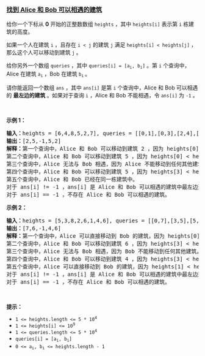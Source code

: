 ### [找到 Alice 和 Bob 可以相遇的建筑](https://leetcode-cn.com/problems/find-building-where-alice-and-bob-can-meet)

<p>给你一个下标从 <strong>0</strong>&nbsp;开始的正整数数组&nbsp;<code>heights</code>&nbsp;，其中&nbsp;<code>heights[i]</code>&nbsp;表示第 <code>i</code>&nbsp;栋建筑的高度。</p>

<p>如果一个人在建筑&nbsp;<code>i</code>&nbsp;，且存在&nbsp;<code>i &lt; j</code>&nbsp;的建筑&nbsp;<code>j</code>&nbsp;满足&nbsp;<code>heights[i] &lt; heights[j]</code>&nbsp;，那么这个人可以移动到建筑&nbsp;<code>j</code>&nbsp;。</p>

<p>给你另外一个数组&nbsp;<code>queries</code>&nbsp;，其中&nbsp;<code>queries[i] = [a<sub>i</sub>, b<sub>i</sub>]</code>&nbsp;。第&nbsp;<code>i</code>&nbsp;个查询中，Alice 在建筑&nbsp;<code>a<sub>i</sub></code> ，Bob 在建筑&nbsp;<code>b<sub>i</sub></code><sub>&nbsp;</sub>。</p>

<p>请你能返回一个数组&nbsp;<code>ans</code>&nbsp;，其中&nbsp;<code>ans[i]</code>&nbsp;是第&nbsp;<code>i</code>&nbsp;个查询中，Alice 和 Bob 可以相遇的&nbsp;<strong>最左边的建筑</strong>&nbsp;。如果对于查询&nbsp;<code>i</code>&nbsp;，Alice<em> </em>和<em> </em>Bob 不能相遇，令&nbsp;<code>ans[i]</code> 为&nbsp;<code>-1</code>&nbsp;。</p>

<p>&nbsp;</p>

<p><strong class="example">示例 1：</strong></p>

<pre>
<b>输入：</b>heights = [6,4,8,5,2,7], queries = [[0,1],[0,3],[2,4],[3,4],[2,2]]
<b>输出：</b>[2,5,-1,5,2]
<b>解释：</b>第一个查询中，Alice 和 Bob 可以移动到建筑 2 ，因为 heights[0] &lt; heights[2] 且 heights[1] &lt; heights[2] 。
第二个查询中，Alice 和 Bob 可以移动到建筑 5 ，因为 heights[0] &lt; heights[5] 且 heights[3] &lt; heights[5] 。
第三个查询中，Alice 无法与 Bob 相遇，因为 Alice 不能移动到任何其他建筑。
第四个查询中，Alice 和 Bob 可以移动到建筑 5 ，因为 heights[3] &lt; heights[5] 且 heights[4] &lt; heights[5] 。
第五个查询中，Alice 和 Bob 已经在同一栋建筑中。
对于 ans[i] != -1 ，ans[i] 是 Alice 和 Bob 可以相遇的建筑中最左边建筑的下标。
对于 ans[i] == -1 ，不存在 Alice 和 Bob 可以相遇的建筑。
</pre>

<p><strong class="example">示例 2：</strong></p>

<pre>
<b>输入：</b>heights = [5,3,8,2,6,1,4,6], queries = [[0,7],[3,5],[5,2],[3,0],[1,6]]
<b>输出：</b>[7,6,-1,4,6]
<strong>解释：</strong>第一个查询中，Alice 可以直接移动到 Bob 的建筑，因为 heights[0] &lt; heights[7] 。
第二个查询中，Alice 和 Bob 可以移动到建筑 6 ，因为 heights[3] &lt; heights[6] 且 heights[5] &lt; heights[6] 。
第三个查询中，Alice 无法与 Bob 相遇，因为 Bob 不能移动到任何其他建筑。
第四个查询中，Alice 和 Bob 可以移动到建筑 4 ，因为 heights[3] &lt; heights[4] 且 heights[0] &lt; heights[4] 。
第五个查询中，Alice 可以直接移动到 Bob 的建筑，因为 heights[1] &lt; heights[6] 。
对于 ans[i] != -1 ，ans[i] 是 Alice 和 Bob 可以相遇的建筑中最左边建筑的下标。
对于 ans[i] == -1 ，不存在 Alice 和 Bob 可以相遇的建筑。
</pre>

<p>&nbsp;</p>

<p><strong>提示：</strong></p>

<ul>
	<li><code>1 &lt;= heights.length &lt;= 5 * 10<sup>4</sup></code></li>
	<li><code>1 &lt;= heights[i] &lt;= 10<sup>9</sup></code></li>
	<li><code>1 &lt;= queries.length &lt;= 5 * 10<sup>4</sup></code></li>
	<li><code>queries[i] = [a<sub>i</sub>, b<sub>i</sub>]</code></li>
	<li><code>0 &lt;= a<sub>i</sub>, b<sub>i</sub> &lt;= heights.length - 1</code></li>
</ul>
